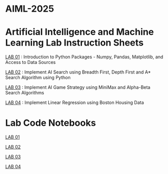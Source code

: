 # AIML-2025
# Artificial Intelligence and Machine Learning Lab Instruction Sheets

<a href="https://github.com/2303A51639/AIML-2025/blob/main/AIML_A1.pdf">LAB 01</a> : Introduction to Python Packages - Numpy, Pandas, Matplotlib, and Access to Data Sources

<a href="https://github.com/2303A51639/AIML-2025/blob/main/AIML_A2.pdf">LAB 02</a> : Implement AI Search using Breadth First, Depth First and A* Search Algorithm using Python

<a href="https://github.com/2303A51639/AIML-2025/blob/main/AIML_A3.pdf">LAB 03</a> : Implement AI Game Strategy using MiniMax and Alpha-Beta Search Algorithms 

<a href="https://github.com/2303A51639/AIML-2025/blob/main/AIML_A4.pdf">LAB 04</a> : Implement Linear Regression using Boston Housing Data
# Lab Code Notebooks

<a href="https://github.com/2303A51639/AIML-2025/blob/main/Lab01.ipynb">LAB 01</a>

<a href="https://github.com/2303A51639/AIML-2025/blob/main/Lab02.ipynb">LAB 02</a>

<a href="https://github.com/2303A51639/AIML-2025/blob/main/Lab03.ipynb">LAB 03</a>

<a href="https://github.com/2303A51639/AIML-2025/blob/main/Lab04.ipynb">LAB 04</a>
